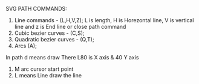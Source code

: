 SVG PATH COMMANDS:

1. Line commands - (L,H,V,Z);
   L is length, H is Horezontal line, V is vertical line and z is End line or close path command
2. Cubic bezier curves - (C,S);
3. Quadratic bezier curves - (Q,T);
4. Arcs (A);

In path d means draw
<path d="M20,40 L80,40" stroke="blue"></path>
There L80 is X axis & 40 Y axis

1. M arc cursor start point
2. L means Line draw the line
